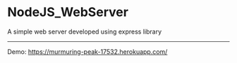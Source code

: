 # NodeJS_WebServer

A simple web server developed using express library

<hr>

Demo: https://murmuring-peak-17532.herokuapp.com/
